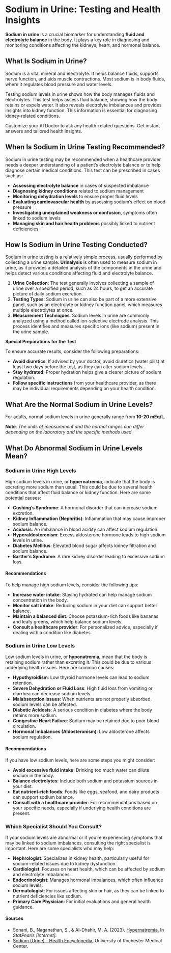 # Sodium in Urine: Testing and Health Insights

**Sodium in urine** is a crucial biomarker for understanding **fluid and electrolyte balance** in the body. It plays a key role in diagnosing and monitoring conditions affecting the kidneys, heart, and hormonal balance.

## What Is Sodium in Urine?

Sodium is a vital mineral and electrolyte. It helps balance fluids, supports nerve function, and aids muscle contractions. Most sodium is in body fluids, where it regulates blood pressure and water levels.

Testing sodium levels in urine shows how the body manages fluids and electrolytes. This test helps assess fluid balance, showing how the body retains or expels water. It also reveals electrolyte imbalances and provides insights into kidney function. This information is essential for diagnosing kidney-related conditions.

Customize your AI Doctor to ask any health-related questions. Get instant answers and tailored health insights.

## When Is Sodium in Urine Testing Recommended?

Sodium in urine testing may be recommended when a healthcare provider needs a deeper understanding of a patient’s electrolyte balance or to help diagnose certain medical conditions. This test can be prescribed in cases such as:

- **Assessing electrolyte balance** in cases of suspected imbalance
- **Diagnosing kidney conditions** related to sodium management
- **Monitoring dehydration levels** to ensure proper fluid levels
- **Evaluating cardiovascular health** by assessing sodium’s effect on blood pressure
- **Investigating unexplained weakness or confusion**, symptoms often linked to sodium levels
- **Managing skin and hair health problems** possibly linked to nutrient deficiencies

## How Is Sodium in Urine Testing Conducted?

Sodium in urine testing is a relatively simple process, usually performed by collecting a urine sample. **Urinalysis** is often used to measure sodium in urine, as it provides a detailed analysis of the components in the urine and helps detect various conditions affecting fluid and electrolyte balance.

1. **Urine Collection**: The test generally involves collecting a sample of urine over a specified period, such as 24 hours, to get an accurate picture of daily sodium excretion.
2. **Testing Types**: Sodium in urine can also be part of a more extensive panel, such as an electrolyte or kidney function panel, which measures multiple electrolytes at once.
3. **Measurement Techniques**: Sodium levels in urine are commonly analyzed using a method called ion-selective electrode analysis. This process identifies and measures specific ions (like sodium) present in the urine sample.

**Special Preparations for the Test**

To ensure accurate results, consider the following preparations:

- **Avoid diuretics**: If advised by your doctor, avoid diuretics (water pills) at least two days before the test, as they can alter sodium levels.
- **Stay hydrated**: Proper hydration helps give a clearer picture of sodium regulation.
- **Follow specific instructions** from your healthcare provider, as there may be individual requirements depending on your health condition.

## What Are the Normal Sodium in Urine Levels?

For adults, normal sodium levels in urine generally range from **10-20 mEq/L**.

**Note**: _The units of measurement and the normal ranges can differ depending on the laboratory and the specific methods used._

## What Do Abnormal Sodium in Urine Levels Mean?

### Sodium in Urine High Levels

High sodium levels in urine, or **hypernatremia**, indicate that the body is excreting more sodium than usual. This could be due to several health conditions that affect fluid balance or kidney function. Here are some potential causes:

- **Cushing’s Syndrome**: A hormonal disorder that can increase sodium excretion.
- **Kidney Inflammation (Nephritis)**: Inflammation that may cause improper sodium balance.
- **Acidosis**: An imbalance in blood acidity can affect sodium regulation.
- **Hyperaldosteronism**: Excess aldosterone hormone leads to high sodium levels in urine.
- **Diabetes Mellitus**: Elevated blood sugar affects kidney filtration and sodium balance.
- **Bartter’s Syndrome**: A rare kidney disorder leading to excessive sodium loss.

#### Recommendations

To help manage high sodium levels, consider the following tips:

- **Increase water intake**: Staying hydrated can help manage sodium concentration in the body.
- **Monitor salt intake**: Reducing sodium in your diet can support better balance.
- **Maintain a balanced diet**: Choose potassium-rich foods like bananas and leafy greens, which help balance sodium levels.
- **Consult a healthcare provider**: For personalized advice, especially if dealing with a condition like diabetes.

### Sodium in Urine Low Levels

Low sodium levels in urine, or **hyponatremia**, mean that the body is retaining sodium rather than excreting it. This could be due to various underlying health issues. Here are common causes:

- **Hypothyroidism**: Low thyroid hormone levels can lead to sodium retention.
- **Severe Dehydration or Fluid Loss**: High fluid loss from vomiting or diarrhea can decrease sodium levels.
- **Malabsorption Issues**: When nutrients are not properly absorbed, sodium levels can be affected.
- **Diabetic Acidosis**: A serious condition in diabetes where the body retains more sodium.
- **Congestive Heart Failure**: Sodium may be retained due to poor blood circulation.
- **Hormonal Imbalances (Aldosteronism)**: Low aldosterone affects sodium regulation.

#### Recommendations

If you have low sodium levels, here are some steps you might consider:

- **Avoid excessive fluid intake**: Drinking too much water can dilute sodium in the body.
- **Balance electrolytes**: Include both sodium and potassium sources in your diet.
- **Eat nutrient-rich foods**: Foods like eggs, seafood, and dairy products can support sodium balance.
- **Consult with a healthcare provider**: For recommendations based on your specific needs, especially if underlying health conditions are present.

### Which Specialist Should You Consult?

If your sodium levels are abnormal or if you’re experiencing symptoms that may be linked to sodium imbalances, consulting the right specialist is important. Here are some specialists who may help:

- **Nephrologist**: Specializes in kidney health, particularly useful for sodium-related issues due to kidney dysfunction.
- **Cardiologist**: Focuses on heart health, which can be affected by sodium and electrolyte imbalances.
- **Endocrinologist**: Manages hormonal imbalances, which often influence sodium levels.
- **Dermatologist**: For issues affecting skin or hair, as they can be linked to nutrient deficiencies like sodium.
- **Primary Care Physician**: For initial evaluations and general health guidance.

#### Sources

- Sonani, B., Naganathan, S., & Al-Dhahir, M. A. (2023). [Hypernatremia.](https://www.ncbi.nlm.nih.gov/books/NBK441960/) In _StatPearls \[Internet\]._
- [Sodium (Urine) - Health Encyclopedia.](https://www.urmc.rochester.edu/encyclopedia/content.aspx?ContentTypeID=167&ContentID=sodium_urine) University of Rochester Medical Center.